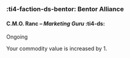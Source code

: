 ### :ti4-faction-ds-bentor: **Bentor Alliance**

#### C.M.O. Ranc – _Marketing Guru_ :ti4-ds:

Ongoing

Your commodity value is increased by 1.
